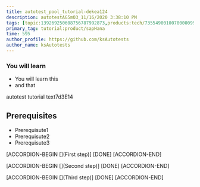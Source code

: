 ```yaml
---
title: autotest_pool_tutorial-dekea124
description: autotestAG5mO3_11/16/2020 3:38:10 PM
tags: [topic:139269250608756787992873,products:tech/73554900100700000996,tutorial:experience/advanced]
primary_tag: tutorial:product/sapHana
time: 595
author_profile: https://github.com/ksAutotests
author_name: ksAutotests
---
```

### You will learn
- You will learn this
- and that

autotest tutorial text7d3E14

## Prerequisites
- Prerequisute1
- Prerequisute2
- Prerequisute3

[ACCORDION-BEGIN [](First step)]
[DONE]
[ACCORDION-END]

[ACCORDION-BEGIN [](Second step)]
[DONE]
[ACCORDION-END]

[ACCORDION-BEGIN [](Third step)]
[DONE]
[ACCORDION-END]

